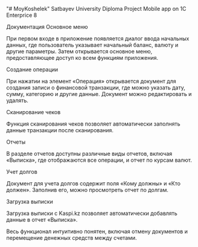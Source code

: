 "# MoyKoshelek" 
Satbayev University Diploma Project
Mobile app on 1C Enterprice 8

Документация
Основное меню

При первом входе в приложение появляется диалог ввода начальных данных, где пользователь указывает начальный баланс, валюту и другие параметры. Затем открывается основное меню, предоставляющее доступ ко всем функциям приложения.

Создание операции

При нажатии на элемент «Операция» открывается документ для создания записи о финансовой транзакции, где можно указать дату, сумму, категорию и другие данные. Документ можно редактировать и удалять.

Сканирование чеков

Функция сканирования чеков позволяет автоматически заполнять данные транзакции после сканирования.

Отчеты

В разделе отчетов доступны различные виды отчетов, включая «Выписка», где отображаются все операции, и отчет по курсам валют.

Учет долгов

Документ для учета долгов содержит поля «Кому должны» и «Кто должен». Заполнив его, можно просмотреть отчет по долгам.

Загрузка выписки

Загрузка выписки с Kaspi.kz позволяет автоматически добавлять данные в отчет «Выписка».

Весь функционал интуитивно понятен, включая отмену документов и перемещение денежных средств между счетами.
